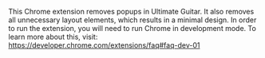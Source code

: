 This Chrome extension removes popups in Ultimate Guitar. It also removes all unnecessary layout elements, which results in a minimal design. In order to run the extension, you will need to run Chrome in development mode. To learn more about this, visit: https://developer.chrome.com/extensions/faq#faq-dev-01
